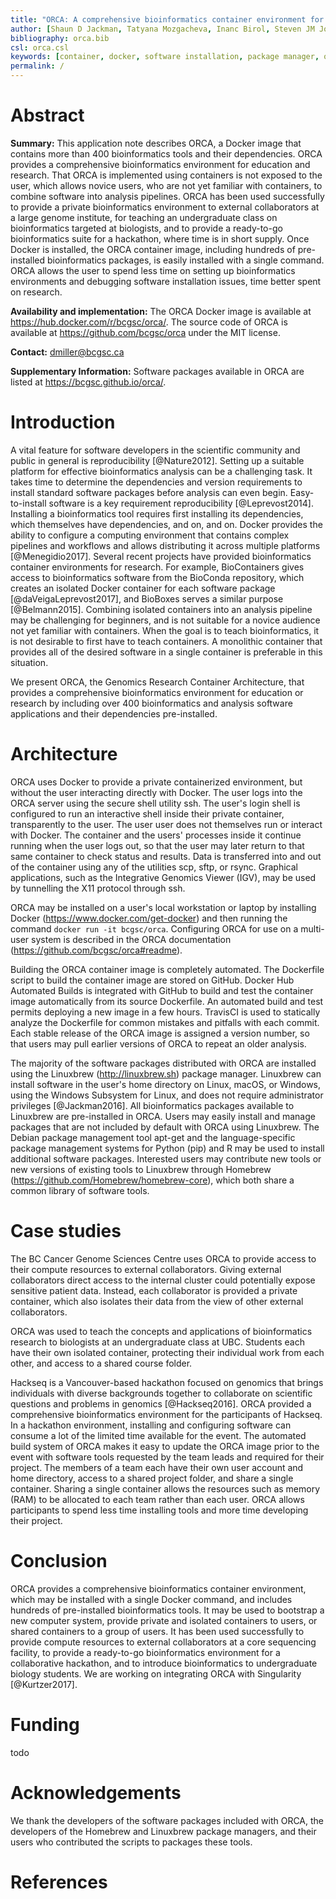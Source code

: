 ```yaml
---
title: "ORCA: A comprehensive bioinformatics container environment for education and research"
author: [Shaun D Jackman, Tatyana Mozgacheva, Inanc Birol, Steven JM Jones]
bibliography: orca.bib
csl: orca.csl
keywords: [container, docker, software installation, package manager, open source, reproducible research, high performance computing]
permalink: /
---
```


# Abstract

**Summary:** This application note describes ORCA, a Docker image that contains more than 400 bioinformatics tools and their dependencies. ORCA provides a comprehensive bioinformatics environment for education and research. That ORCA is implemented using containers is not exposed to the user, which allows novice users, who are not yet familiar with containers, to combine software into analysis pipelines. ORCA has been used successfully to provide a private bioinformatics environment to external collaborators at a large genome institute, for teaching an undergraduate class on bioinformatics targeted at biologists, and to provide a ready-to-go bioinformatics suite for a hackathon, where time is in short supply. Once Docker is installed, the ORCA container image, including hundreds of pre-installed bioinformatics packages, is easily installed with a single command. ORCA allows the user to spend less time on setting up bioinformatics environments and debugging software installation issues, time better spent on research.

**Availability and implementation:** The ORCA Docker image is available at <https://hub.docker.com/r/bcgsc/orca/>. The source code of ORCA is available at <https://github.com/bcgsc/orca> under the MIT license.

**Contact:** <dmiller@bcgsc.ca>

**Supplementary Information:** Software packages available in ORCA are listed at <https://bcgsc.github.io/orca/>.

# Introduction

A vital feature for software developers in the scientific community and public in general is reproducibility [@Nature2012]. Setting up a suitable platform for effective bioinformatics analysis can be a challenging task. It takes time to determine the dependencies and version requirements to install standard software packages before analysis can even begin. Easy-to-install software is a key requirement reproducibility [@Leprevost2014]. Installing a bioinformatics tool requires first installing its dependencies, which themselves have dependencies, and on, and on. Docker provides the ability to configure a computing environment that contains complex pipelines and workflows and allows distributing it across multiple platforms [@Menegidio2017]. Several recent projects have provided bioinformatics container environments for research. For example, BioContainers gives access to bioinformatics software from the BioConda repository, which creates an isolated Docker container for each software package [@daVeigaLeprevost2017], and BioBoxes serves a similar purpose [@Belmann2015]. Combining isolated containers into an analysis pipeline may be challenging for beginners, and is not suitable for a novice audience not yet familiar with containers. When the goal is to teach bioinformatics, it is not desirable to first have to teach containers. A monolithic container that provides all of the desired software in a single container is preferable in this situation.

We present ORCA, the Genomics Research Container Architecture, that provides a comprehensive bioinformatics environment for education or research by including over 400 bioinformatics and analysis software applications and their dependencies pre-installed.

# Architecture

ORCA uses Docker to provide a private containerized environment, but without the user interacting directly with Docker. The user logs into the ORCA server using the secure shell utility ssh. The user's login shell is configured to run an interactive shell inside their private container, transparently to the user. The user user does not themselves run or interact with Docker. The container and the users' processes inside it continue running when the user logs out, so that the user may later return to that same container to check status and results. Data is transferred into and out of the container using any of the utilities scp, sftp, or rsync. Graphical applications, such as the Integrative Genomics Viewer (IGV), may be used by tunnelling the X11 protocol through ssh.

ORCA may be installed on a user's local workstation or laptop by installing Docker (<https://www.docker.com/get-docker>) and then running the command `docker run -it bcgsc/orca`. Configuring ORCA for use on a multi-user system is described in the ORCA documentation (<https://github.com/bcgsc/orca#readme>).

Building the ORCA container image is completely automated. The Dockerfile script to build the container image are stored on GitHub. Docker Hub Automated Builds is integrated with GitHub to build and test the container image automatically from its source Dockerfile. An automated build and test permits deploying a new image in a few hours. TravisCI is used to statically analyze the Dockerfile for common mistakes and pitfalls with each commit. Each stable release of the ORCA image is assigned a version number, so that users may pull earlier versions of ORCA to repeat an older analysis.

The majority of the software packages distributed with ORCA are installed using the Linuxbrew (<http://linuxbrew.sh>) package manager. Linuxbrew can install software in the user's home directory on Linux, macOS, or Windows, using the Windows Subsystem for Linux, and does not require administrator privileges [@Jackman2016]. All bioinformatics packages available to Linuxbrew are pre-installed in ORCA. Users may easily install and manage packages that are not included by default with ORCA using Linuxbrew. The Debian package management tool apt-get and the language-specific package management systems for Python (pip) and R may be used to install additional software packages. Interested users may contribute new tools or new versions of existing tools to Linuxbrew through Homebrew (<https://github.com/Homebrew/homebrew-core>), which both share a common library of software tools.

# Case studies

The BC Cancer Genome Sciences Centre uses ORCA to provide access to their compute resources to external collaborators. Giving external collaborators direct access to the internal cluster could potentially expose sensitive patient data. Instead, each collaborator is provided a private container, which also isolates their data from the view of other external collaborators.

ORCA was used to teach the concepts and applications of bioinformatics research to biologists at an undergraduate class at UBC. Students each have their own isolated container, protecting their individual work from each other, and access to a shared course folder.

Hackseq is a Vancouver-based hackathon focused on genomics that brings individuals with diverse backgrounds together to collaborate on scientific questions and problems in genomics [@Hackseq2016]. ORCA provided a comprehensive bioinformatics environment for the participants of Hackseq. In a hackathon environment, installing and configuring software can consume a lot of the limited time available for the event. The automated build system of ORCA makes it easy to update the ORCA image prior to the event with software tools requested by the team leads and required for their project. The members of a team each have their own user account and home directory, access to a shared project folder, and share a single container. Sharing a single container allows the resources such as memory (RAM) to be allocated to each team rather than each user. ORCA allows participants to spend less time installing tools and more time developing their project.

# Conclusion

ORCA provides a comprehensive bioinformatics container environment, which may be installed with a single Docker command, and includes hundreds of pre-installed bioinformatics tools. It may be used to bootstrap a new computer system, provide private and isolated containers to users, or shared containers to a group of users. It has been used successfully to provide compute resources to external collaborators at a core sequencing facility, to provide a ready-to-go bioinformatics environment for a collaborative hackathon, and to introduce bioinformatics to undergraduate biology students. We are working on integrating ORCA with Singularity [@Kurtzer2017].

# Funding

todo

# Acknowledgements

We thank the developers of the software packages included with ORCA, the developers of the Homebrew and Linuxbrew package managers, and their users who contributed the scripts to packages these tools.

# References
